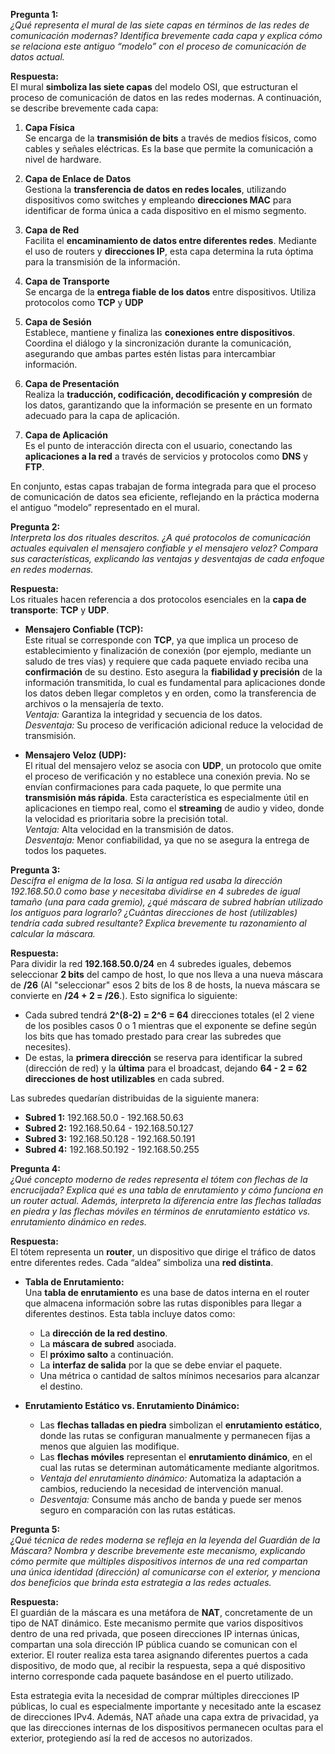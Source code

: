 **Pregunta 1:**  
*¿Qué representa el mural de las siete capas en términos de las redes de comunicación modernas? Identifica brevemente cada capa y explica cómo se relaciona este antiguo “modelo” con el proceso de comunicación de datos actual.*

**Respuesta:**  
El mural **simboliza las siete capas** del modelo OSI, que estructuran el proceso de comunicación de datos en las redes modernas. A continuación, se describe brevemente cada capa:

1. **Capa Física**  
   Se encarga de la **transmisión de bits** a través de medios físicos, como cables y señales eléctricas. Es la base que permite la comunicación a nivel de hardware.

2. **Capa de Enlace de Datos**  
   Gestiona la **transferencia de datos en redes locales**, utilizando dispositivos como switches y empleando **direcciones MAC** para identificar de forma única a cada dispositivo en el mismo segmento.

3. **Capa de Red**  
   Facilita el **encaminamiento de datos entre diferentes redes**. Mediante el uso de routers y **direcciones IP**, esta capa determina la ruta óptima para la transmisión de la información.

4. **Capa de Transporte**  
   Se encarga de la **entrega fiable de los datos** entre dispositivos. Utiliza protocolos como **TCP** y **UDP** 

5. **Capa de Sesión**  
   Establece, mantiene y finaliza las **conexiones entre dispositivos**. Coordina el diálogo y la sincronización durante la comunicación, asegurando que ambas partes estén listas para intercambiar información.

6. **Capa de Presentación**  
   Realiza la **traducción, codificación, decodificación y compresión** de los datos, garantizando que la información se presente en un formato adecuado para la capa de aplicación.

7. **Capa de Aplicación**  
   Es el punto de interacción directa con el usuario, conectando las **aplicaciones a la red** a través de servicios y protocolos como **DNS** y **FTP**.

En conjunto, estas capas trabajan de forma integrada para que el proceso de comunicación de datos sea eficiente, reflejando en la práctica moderna el antiguo “modelo” representado en el mural.


**Pregunta 2:**  
*Interpreta los dos rituales descritos. ¿A qué protocolos de comunicación actuales equivalen el mensajero confiable y el mensajero veloz? Compara sus características, explicando las ventajas y desventajas de cada enfoque en redes modernas.*

**Respuesta:**  
Los rituales hacen referencia a dos protocolos esenciales en la **capa de transporte**: **TCP** y **UDP**.

- **Mensajero Confiable (TCP):**  
  Este ritual se corresponde con **TCP**, ya que implica un proceso de establecimiento y finalización de conexión (por ejemplo, mediante un saludo de tres vías) y requiere que cada paquete enviado reciba una **confirmación** de su destino. Esto asegura la **fiabilidad y precisión** de la información transmitida, lo cual es fundamental para aplicaciones donde los datos deben llegar completos y en orden, como la transferencia de archivos o la mensajería de texto.  
  *Ventaja:* Garantiza la integridad y secuencia de los datos.  
  *Desventaja:* Su proceso de verificación adicional reduce la velocidad de transmisión.

- **Mensajero Veloz (UDP):**  
  El ritual del mensajero veloz se asocia con **UDP**, un protocolo que omite el proceso de verificación y no establece una conexión previa. No se envían confirmaciones para cada paquete, lo que permite una **transmisión más rápida**. Esta característica es especialmente útil en aplicaciones en tiempo real, como el **streaming** de audio y video, donde la velocidad es prioritaria sobre la precisión total.  
  *Ventaja:* Alta velocidad en la transmisión de datos.  
  *Desventaja:* Menor confiabilidad, ya que no se asegura la entrega de todos los paquetes.


**Pregunta 3:**  
*Descifra el enigma de la losa. Si la antigua red usaba la dirección 192.168.50.0 como base y necesitaba dividirse en 4 subredes de igual tamaño (una para cada gremio), ¿qué máscara de subred habrían utilizado los antiguos para lograrlo? ¿Cuántas direcciones de host (utilizables) tendría cada subred resultante? Explica brevemente tu razonamiento al calcular la máscara.*

**Respuesta:**  
Para dividir la red **192.168.50.0/24** en 4 subredes iguales, debemos seleccionar **2 bits** del campo de host, lo que nos lleva a una nueva máscara de **/26** (Al "seleccionar" esos 2 bits de los 8 de hosts, la nueva máscara se convierte en **/24 + 2 = /26**.). Esto significa lo siguiente:

- Cada subred tendrá **2^(8-2) = 2^6 = 64** direcciones totales (el 2 viene de los posibles casos 0 o 1 mientras que el exponente se define según los bits que has tomado prestado para crear las subredes que necesites).
- De estas, la **primera dirección** se reserva para identificar la subred (dirección de red) y la **última** para el broadcast, dejando **64 - 2 = 62 direcciones de host utilizables** en cada subred.

Las subredes quedarían distribuidas de la siguiente manera:

- **Subred 1:** 192.168.50.0 - 192.168.50.63  
- **Subred 2:** 192.168.50.64 - 192.168.50.127  
- **Subred 3:** 192.168.50.128 - 192.168.50.191  
- **Subred 4:** 192.168.50.192 - 192.168.50.255  


**Pregunta 4:**  
*¿Qué concepto moderno de redes representa el tótem con flechas de la encrucijada? Explica qué es una tabla de enrutamiento y cómo funciona en un router actual. Además, interpreta la diferencia entre las flechas talladas en piedra y las flechas móviles en términos de enrutamiento estático vs. enrutamiento dinámico en redes.*

**Respuesta:**  
El tótem representa un **router**, un dispositivo que dirige el tráfico de datos entre diferentes redes. Cada “aldea” simboliza una **red distinta**.

- **Tabla de Enrutamiento:**  
  Una **tabla de enrutamiento** es una base de datos interna en el router que almacena información sobre las rutas disponibles para llegar a diferentes destinos. Esta tabla incluye datos como:  
  - La **dirección de la red destino**.  
  - La **máscara de subred** asociada.  
  - El **próximo salto** a continuación.  
  - La **interfaz de salida** por la que se debe enviar el paquete.  
  - Una métrica o cantidad de saltos mínimos necesarios para alcanzar el destino.  

- **Enrutamiento Estático vs. Enrutamiento Dinámico:**  
  - Las **flechas talladas en piedra** simbolizan el **enrutamiento estático**, donde las rutas se configuran manualmente y permanecen fijas a menos que alguien las modifique.  
  - Las **flechas móviles** representan el **enrutamiento dinámico**, en el cual las rutas se determinan automáticamente mediante algoritmos.
  - *Ventaja del enrutamiento dinámico:* Automatiza la adaptación a cambios, reduciendo la necesidad de intervención manual.  
  - *Desventaja:* Consume más ancho de banda y puede ser menos seguro en comparación con las rutas estáticas.


**Pregunta 5:**  
*¿Qué técnica de redes moderna se refleja en la leyenda del Guardián de la Máscara? Nombra y describe brevemente este mecanismo, explicando cómo permite que múltiples dispositivos internos de una red compartan una única identidad (dirección) al comunicarse con el exterior, y menciona dos beneficios que brinda esta estrategia a las redes actuales.*

**Respuesta:**  
El guardián de la máscara es una metáfora de **NAT**, concretamente de un tipo de NAT dinámico. Este mecanismo permite que varios dispositivos dentro de una red privada, que poseen direcciones IP internas únicas, compartan una sola dirección IP pública cuando se comunican con el exterior. El router realiza esta tarea asignando diferentes puertos a cada dispositivo, de modo que, al recibir la respuesta, sepa a qué dispositivo interno corresponde cada paquete basándose en el puerto utilizado.

Esta estrategia evita la necesidad de comprar múltiples direcciones IP públicas, lo cual es especialmente importante y necesitado ante la escasez de direcciones IPv4. Además, NAT añade una capa extra de privacidad, ya que las direcciones internas de los dispositivos permanecen ocultas para el exterior, protegiendo así la red de accesos no autorizados.



